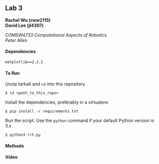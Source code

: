 ## Lab 3
**Rachel Wu (rww2115)**  
**David Lee (jl4397)**

*COMSW4733 Computational Aspects of Robotics*  
*Peter Allen*

#### Dependencies
```
matplotlib==2.2.2
```

#### To Run
Unzip tarball and `cd` into this repository
```
$ cd <path_to_this_repo>
```

Install the dependencies, preferably in a virtualenv
```
$ pip install -r requirements.txt
```

Run the script. Use the `python` command if your default Python version is 3.x
```
$ python3 rrt.py
```

#### Methods


#### Video
